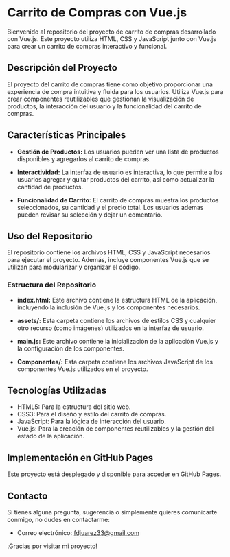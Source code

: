 # Carrito de Compras con Vue.js

Bienvenido al repositorio del proyecto de carrito de compras desarrollado con Vue.js. Este proyecto utiliza HTML, CSS y JavaScript junto con Vue.js para crear un carrito de compras interactivo y funcional.

## Descripción del Proyecto

El proyecto del carrito de compras tiene como objetivo proporcionar una experiencia de compra intuitiva y fluida para los usuarios. Utiliza Vue.js para crear componentes reutilizables que gestionan la visualización de productos, la interacción del usuario y la funcionalidad del carrito de compras.

## Características Principales

- **Gestión de Productos:** Los usuarios pueden ver una lista de productos disponibles y agregarlos al carrito de compras.
  
- **Interactividad:** La interfaz de usuario es interactiva, lo que permite a los usuarios agregar y quitar productos del carrito, así como actualizar la cantidad de productos.

- **Funcionalidad de Carrito:** El carrito de compras muestra los productos seleccionados, su cantidad y el precio total. Los usuarios ademas pueden revisar su selección y dejar un comentario.

## Uso del Repositorio

El repositorio contiene los archivos HTML, CSS y JavaScript necesarios para ejecutar el proyecto. Además, incluye componentes Vue.js que se utilizan para modularizar y organizar el código.

### Estructura del Repositorio

- **index.html:** Este archivo contiene la estructura HTML de la aplicación, incluyendo la inclusión de Vue.js y los componentes necesarios.

- **assets/:** Esta carpeta contiene los archivos de estilos CSS y cualquier otro recurso (como imágenes) utilizados en la interfaz de usuario.

- **main.js:** Este archivo contiene la inicialización de la aplicación Vue.js y la configuración de los componentes.

- **Componentes/:** Esta carpeta contiene los archivos JavaScript de los componentes Vue.js utilizados en el proyecto.

## Tecnologías Utilizadas

- HTML5: Para la estructura del sitio web.
- CSS3: Para el diseño y estilo del carrito de compras.
- JavaScript: Para la lógica de interacción del usuario.
- Vue.js: Para la creación de componentes reutilizables y la gestión del estado de la aplicación.

## Implementación en GitHub Pages

Este proyecto está desplegado y disponible para acceder en GitHub Pages. 

## Contacto

Si tienes alguna pregunta, sugerencia o simplemente quieres comunicarte conmigo, no dudes en contactarme:

- Correo electrónico: fdjuarez33@gmail.com

¡Gracias por visitar mi proyecto!

